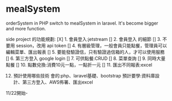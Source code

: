 # mealSystem
orderSystem in PHP switch to mealSystem in laravel. It's become bigger and more function.


side project 的功能規劃:
[X] 1. 會員登入:jetstream
[] 2. 會員登入 的細節
[] 3. 不要用 session，改用 api token
[] 4. 有層級管理，一般會員只能點餐，管理員可以編輯菜單、匯出報表
[] 5. 要能發驗證信，只有驗證過信箱的人，才可以使用服務
[] 6. 第三方登入 google login
[] 7. 可供點餐:CRUD
[] 8. 菜單查詢
[] 9. 同時大量點餐
[] 10. 點數兌換:消費10元一點，一點折一元
[] 11. 匯出不同報表:excel

12. 預計使用哪些技術
會的:php、laravel基礎、bootstrap
預計要學:資料庫設計、第三方登入、AWS佈署、匯出excel

11/22開始- 
